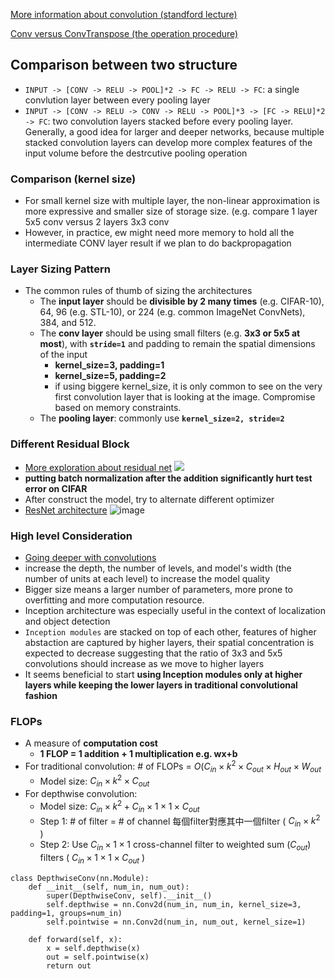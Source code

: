 [More information about convolution (standford lecture)](https://cs231n.github.io/convolutional-networks/)

[Conv versus ConvTranspose (the operation procedure)](https://blog.csdn.net/weixin_39228381/article/details/112970097)

## Comparison between two structure
- ```INPUT -> [CONV -> RELU -> POOL]*2 -> FC -> RELU -> FC```: a single convlution layer between every pooling layer
- ```INPUT -> [CONV -> RELU -> CONV -> RELU -> POOL]*3 -> [FC -> RELU]*2 -> FC```: two convolution layers stacked before every pooling layer. Generally, a good idea for larger and deeper networks, because multiple stacked convolution layers can develop more complex features of the input volume before the destrcutive pooling operation


### Comparison (kernel size)
- For small kernel size with multiple layer, the non-linear approximation is more expressive and smaller size of storage size. (e.g. compare 1 layer 5x5 conv versus 2 layers 3x3 conv
- However, in practice, ew might need more memory to hold all the intermediate CONV layer result if we plan to do backpropagation


### Layer Sizing Pattern
- The common rules of thumb of sizing the architectures
    - The **input layer** should be **divisible by 2 many times**  (e.g. CIFAR-10), 64, 96 (e.g. STL-10), or 224 (e.g. common ImageNet ConvNets), 384, and 512.
    - The **conv layer** should be using small filters (e.g. **3x3 or 5x5 at most**), with **```stride=1```** and padding to remain the spatial dimensions of the input
        - **kernel_size=3, padding=1**
        - **kernel_size=5, padding=2**
        - if using biggere kernel_size, it is only common to see on the very first convolution layer that is looking at the image. Compromise based on memory constraints. 
    - The **pooling layer**: commonly use **```kernel_size=2, stride=2```**


### Different Residual Block
- [More exploration about residual net](http://torch.ch/blog/2016/02/04/resnets.html)
![](https://i.imgur.com/unjyMuv.png)
- **putting batch normalization after the addition significantly hurt test error on CIFAR**
- After construct the model, try to alternate different optimizer
- [ResNet architecture](https://arxiv.org/pdf/1512.03385.pdf)
![image](https://user-images.githubusercontent.com/54303314/166627494-14f62129-d37d-4fdd-a1f0-ee0232bcc243.png)


### High level Consideration
- [Going deeper with convolutions](https://arxiv.org/pdf/1409.4842.pdf)
- increase the depth, the number of levels, and model's width (the number of units at each level) to increase the model quality
- Bigger size means a larger number of parameters, more prone to overfitting and more computation resource.
- Inception architecture was especially useful in the context of localization and object detection
- ```Inception modules``` are stacked on top of each other, features of higher abstaction are captured by higher layers, their spatial concentration is expected to decrease suggesting that the ratio of 3x3 and 5x5 convolutions should increase as we move to higher layers
- It seems beneficial to start **using Inception modules only at higher layers while keeping the lower layers in traditional convolutional fashion**



### FLOPs
- A measure of **computation cost** 
    - **1 FLOP = 1 addition + 1 multiplication e.g. wx+b**
- For traditional convolution: # of FLOPs = $O(C_{in} \times k^2 \times C_{out} \times H_{out} \times W_{out}$
    - Model size:   $C_{in} \times k^2 \times C_{out}$
- For depthwise convolution: 
    - Model size:   $C_{in} \times k^2  + C_{in} \times 1 \times 1 \times C_{out}$
    - Step 1: # of filter = # of channel 每個filter對應其中一個filter ( $C_{in} \times k^2$ )
    - Step 2: Use $C_{in} \times 1 \times 1$ cross-channel filter to weighted sum ($C_{out}$) filters ( $C_{in} \times 1 \times 1 \times C_{out}$ ) 

```python=
class DepthwiseConv(nn.Module):
    def __init__(self, num_in, num_out):
        super(DepthwiseConv, self).__init__()
        self.depthwise = nn.Conv2d(num_in, num_in, kernel_size=3, padding=1, groups=num_in)
        self.pointwise = nn.Conv2d(num_in, num_out, kernel_size=1)
       
    def forward(self, x):
        x = self.depthwise(x)
        out = self.pointwise(x)
        return out
```

